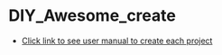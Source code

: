 # DIY_Awesome_create


- [Click link to see user manual to create each project](https://www.awesomemakes.com/wp-content/uploads/2021/10/NL-Handleiding-Smart-Display-3.pdf?v=796834e7a283)
